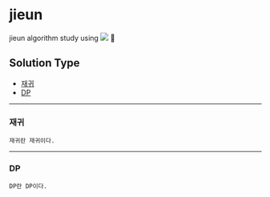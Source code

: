# jieun
jieun algorithm study using 
<img src="https://img.shields.io/badge/JavaScript-F7DF1E?style=flat-square&logo=JavaScript&logoColor=white"/> 🌿

## Solution Type
* [재귀](#1-재귀)
* [DP](#2-DP)

---

### 재귀
`재귀란 재귀이다.`

---

### DP
`DP란 DP이다.`
